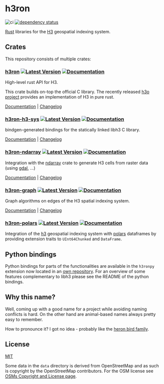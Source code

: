 # h3ron

![ci](https://github.com/nmandery/h3ron/workflows/CI/badge.svg) [![dependency status](https://deps.rs/repo/github/nmandery/h3ron/status.svg)](https://deps.rs/repo/github/nmandery/h3ron)

[Rust](https://rustlang.org) libraries for the [H3](https://h3geo.org) geospatial indexing system.

## Crates

This repository consists of multiple crates:

### [h3ron](./h3ron) [![Latest Version](https://img.shields.io/crates/v/h3ron.svg)](https://crates.io/crates/h3ron) [![Documentation](https://docs.rs/h3ron/badge.svg)](https://docs.rs/h3ron)

High-level rust API for H3.

This crate builds on-top the official C library. The recently released [h3o project](https://github.com/HydroniumLabs/h3o) provides an implementation of H3 in pure rust.

[Documentation](https://docs.rs/h3ron) | [Changelog](h3ron/CHANGES.md)

### [h3ron-h3-sys](./h3ron-h3-sys) [![Latest Version](https://img.shields.io/crates/v/h3ron-h3-sys.svg)](https://crates.io/crates/h3ron-h3-sys) [![Documentation](https://docs.rs/h3ron-h3-sys/badge.svg)](https://docs.rs/h3ron-h3-sys)

bindgen-generated bindings for the statically linked libh3 C library.

[Documentation](https://docs.rs/h3ron-h3-sys) | [Changelog](h3ron-h3-sys/CHANGES.md)

### [h3ron-ndarray](h3ron-ndarray) [![Latest Version](https://img.shields.io/crates/v/h3ron-ndarray.svg)](https://crates.io/crates/h3ron-ndarray) [![Documentation](https://docs.rs/h3ron-ndarray/badge.svg)](https://docs.rs/h3ron-ndarray)

Integration with the [ndarray](https://github.com/rust-ndarray/ndarray) crate to generate H3 cells from raster data (using [gdal](https://github.com/georust/gdal), ...)

[Documentation](https://docs.rs/h3ron-ndarray) | [Changelog](h3ron-ndarray/CHANGES.md)

### [h3ron-graph](h3ron-graph) [![Latest Version](https://img.shields.io/crates/v/h3ron-graph.svg)](https://crates.io/crates/h3ron-graph) [![Documentation](https://docs.rs/h3ron-graph/badge.svg)](https://docs.rs/h3ron-graph)

Graph algorithms on edges of the H3 spatial indexing system.

[Documentation](https://docs.rs/h3ron-graph) | [Changelog](h3ron-graph/CHANGES.md)

### [h3ron-polars](h3ron-polars) [![Latest Version](https://img.shields.io/crates/v/h3ron-polars.svg)](https://crates.io/crates/h3ron-polars) [![Documentation](https://docs.rs/h3ron-polars/badge.svg)](https://docs.rs/h3ron-polars)

Integration of the [h3](https://h3geo.org) geospatial indexing system with [polars](https://docs.rs/polars) dataframes by providing extension traits
to `UInt64Chunked` and `DataFrame`.

## Python bindings

Python bindings for parts of the functionalities are available in the `h3ronpy` extension now located in an [own repository](https://github.com/nmandery/h3ronpy).
For an overview of some features complementary to libh3 please see the README of the python bindings.


## Why this name?

Well, coming up with a good name for a project while avoiding naming conflicts is hard. On the other hand are animal-based names always pretty easy to remember.

How to pronounce it? I got no idea - probably like the [heron bird family](https://en.wikipedia.org/wiki/Heron).

## License

[MIT](./LICENSE-MIT)

Some data in the `data` directory is derived from OpenStreetMap and as such is copyright by the OpenStreetMap contributors. For
the OSM license see [OSMs Copyright and License page](https://www.openstreetmap.org/copyright).
